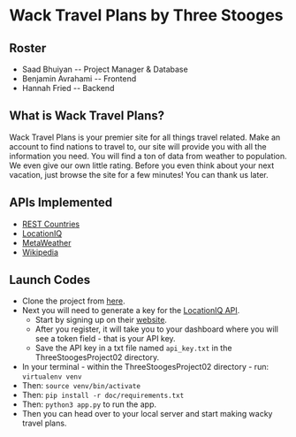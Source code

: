 # Wack Travel Plans by Three Stooges

## Roster
* Saad Bhuiyan -- Project Manager & Database
* Benjamin Avrahami -- Frontend
* Hannah Fried -- Backend

## What is Wack Travel Plans?
Wack Travel Plans is your premier site for all things travel related. 
Make an account to find nations to travel to, our site will provide you with all the information you need.
You will find a ton of data from weather to population.
We even give our own little rating.
Before you even think about your next vacation, just browse the site for a few minutes! 
You can thank us later.

## APIs Implemented
- [REST Countries](doc/411_restcountries.pdf)
- [LocationIQ](doc/411_locationiq.pdf)
- [MetaWeather](doc/411_metaweather.pdf)
- [Wikipedia](doc/411_wikipedia.pdf)

## Launch Codes
- Clone the project from [here](https://github.com/saadbhuiyan0/ThreeStoogesProject02).
- Next you will need to generate a key for the [LocationIQ API](doc/411_locationiq.pdf).
    - Start by signing up on their [website](https://locationiq.com/register).
    - After you register, it will take you to your dashboard where you will see a token field - that is your API key.
    - Save the API key in a txt file named `api_key.txt` in the ThreeStoogesProject02 directory.
- In your terminal - within the ThreeStoogesProject02 directory - run: `virtualenv venv`
- Then: `source venv/bin/activate`
- Then: `pip install -r doc/requirements.txt`
- Then: `python3 app.py` to run the app.
- Then you can head over to your local server and start making wacky travel plans.
